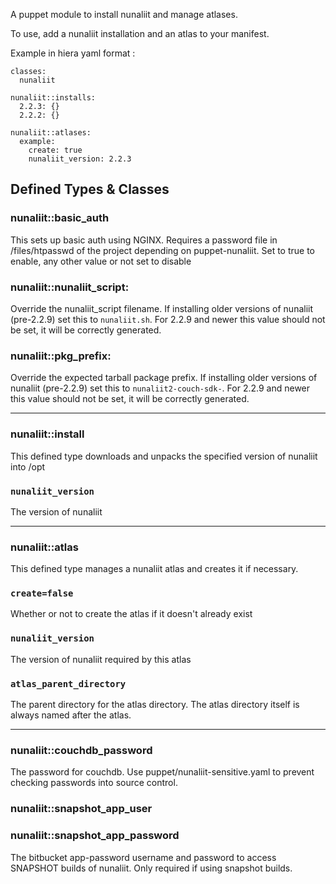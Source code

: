 A puppet module to install nunaliit and manage atlases.

To use, add a nunaliit installation and an atlas to your manifest.

Example in hiera yaml format :
```shell
classes:
  nunaliit

nunaliit::installs:
  2.2.3: {}
  2.2.2: {}

nunaliit::atlases:
  example:
    create: true
    nunaliit_version: 2.2.3
```

## Defined Types & Classes

### nunaliit::basic_auth
This sets up basic auth using NGINX. Requires a password file in /files/htpasswd 
of the project depending on puppet-nunaliit. Set to true to enable, any other value or not set to disable

### nunaliit::nunaliit_script: 
Override the nunaliit_script filename. If installing older versions of nunaliit (pre-2.2.9) set this to 
`nunaliit.sh`. For 2.2.9 and newer this value should not be set, it will be correctly generated.

### nunaliit::pkg_prefix: 
Override the expected tarball package prefix. If installing older versions of nunaliit (pre-2.2.9) set this
to `nunaliit2-couch-sdk-`. For 2.2.9 and newer this value should not be set, it will be correctly generated.

---
### nunaliit::install
This defined type downloads and unpacks the specified version of nunaliit into /opt

### `nunaliit_version`
The version of nunaliit

---
### nunaliit::atlas
This defined type manages a nunaliit atlas and creates it if necessary.

### `create=false`
Whether or not to create the atlas if it doesn't already exist

### `nunaliit_version`
The version of nunaliit required by this atlas

### `atlas_parent_directory`
The parent directory for the atlas directory. The atlas directory itself is always named after the atlas.

---

### nunaliit::couchdb_password
The password for couchdb. Use puppet/nunaliit-sensitive.yaml to prevent checking passwords into source control.
 
### nunaliit::snapshot_app_user
### nunaliit::snapshot_app_password
The bitbucket app-password username and password to access SNAPSHOT builds of nunaliit. Only required if using
snapshot builds.
